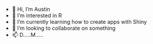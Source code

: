 - 👋 Hi, I’m Austin
- 👀 I’m interested in R
- 🌱 I’m currently learning how to create apps with Shiny
- 💞️ I’m looking to collaborate on something
- 📫 D.....M.....

<!---
aumo1316/aumo1316 is a ✨ special ✨ repository because its `README.md` (this file) appears on your GitHub profile.
You can click the Preview link to take a look at your changes.
--->
